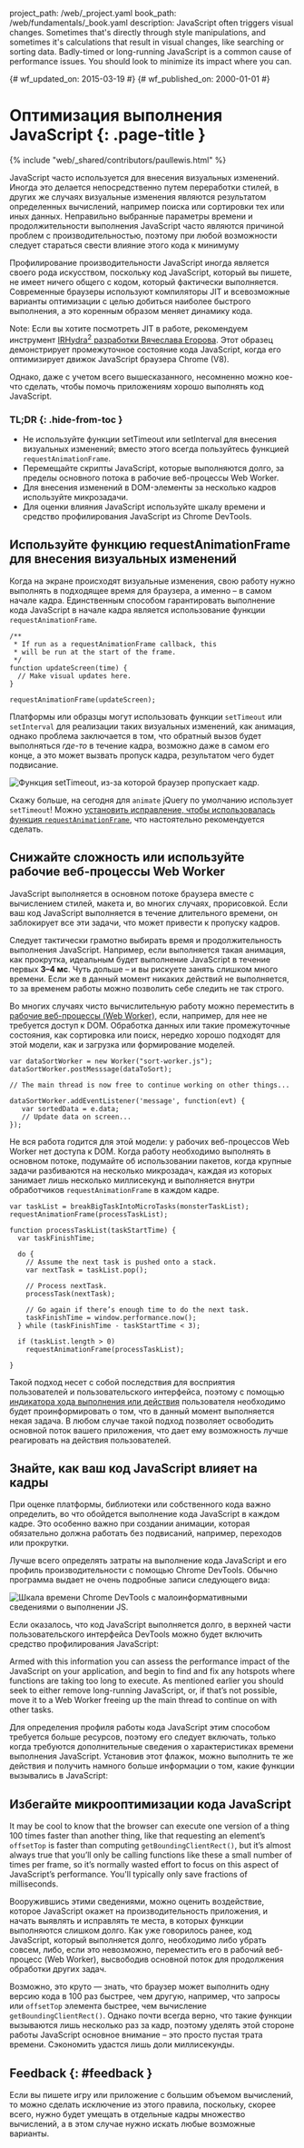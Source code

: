 project_path: /web/_project.yaml book_path: /web/fundamentals/_book.yaml description: JavaScript often triggers visual changes. Sometimes that's directly through style manipulations, and sometimes it's calculations that result in visual changes, like searching or sorting data. Badly-timed or long-running JavaScript is a common cause of performance issues. You should look to minimize its impact where you can.

{# wf_updated_on: 2015-03-19 #} {# wf_published_on: 2000-01-01 #}

# Оптимизация выполнения JavaScript {: .page-title }

{% include "web/_shared/contributors/paullewis.html" %}

JavaScript часто используется для внесения визуальных изменений. Иногда это делается непосредственно путем переработки стилей, в других же случаях визуальные изменения являются результатом определенных вычислений, например поиска или сортировки тех или иных данных. Неправильно выбранные параметры времени и продолжительности выполнения JavaScript часто являются причиной проблем с производительностью, поэтому при любой возможности следует стараться свести влияние этого кода к минимуму

Профилирование производительности JavaScript иногда является своего рода искусством, поскольку код JavaScript, который вы пишете, не имеет ничего общего с кодом, который фактически выполняется. Современные браузеры используют компиляторы JIT и всевозможные варианты оптимизации с целью добиться наиболее быстрого выполнения, а это коренным образом меняет динамику кода.

Note: Если вы хотите посмотреть JIT в работе, рекомендуем инструмент [IRHydra<sup>2</sup> разработки Вячеслава Егорова](http://mrale.ph/irhydra/2/). Этот образец демонстрирует промежуточное состояние кода JavaScript, когда его оптимизирует движок JavaScript браузера Chrome (V8).

Однако, даже с учетом всего вышесказанного, несомненно можно кое-что сделать, чтобы помочь приложениям хорошо выполнять код JavaScript.

### TL;DR {: .hide-from-toc }

* Не используйте функции setTimeout или setInterval для внесения визуальных изменений; вместо этого всегда пользуйтесь функцией `requestAnimationFrame`.
* Перемещайте скрипты JavaScript, которые выполняются долго, за пределы основного потока в рабочие веб-процессы Web Worker.
* Для внесения изменений в DOM-элементы за несколько кадров используйте микрозадачи.
* Для оценки влияния JavaScript используйте шкалу времени и средство профилирования JavaScript из Chrome DevTools.

## Используйте функцию requestAnimationFrame для внесения визуальных изменений

Когда на экране происходят визуальные изменения, свою работу нужно выполнять в подходящее время для браузера, а именно – в самом начале кадра. Единственным способом гарантировать выполнение кода JavaScript в начале кадра является использование функции `requestAnimationFrame`.

    /**
     * If run as a requestAnimationFrame callback, this
     * will be run at the start of the frame.
     */
    function updateScreen(time) {
      // Make visual updates here.
    }
    
    requestAnimationFrame(updateScreen);
    

Платформы или образцы могут использовать функции `setTimeout` или `setInterval` для реализации таких визуальных изменений, как анимация, однако проблема заключается в том, что обратный вызов будет выполняться *где-то* в течение кадра, возможно даже в самом его конце, а это может вызвать пропуск кадра, результатом чего будет подвисание.

<img src="images/optimize-javascript-execution/settimeout.jpg" alt="Функция setTimeout, из-за которой браузер пропускает кадр." />

Скажу больше, на сегодня для `animate` jQuery по умолчанию использует `setTimeout`! Можно [установить исправление, чтобы использовалась функция `requestAnimationFrame`](https://github.com/gnarf/jquery-requestAnimationFrame), что настоятельно рекомендуется сделать.

## Снижайте сложность или используйте рабочие веб-процессы Web Worker

JavaScript выполняется в основном потоке браузера вместе с вычислением стилей, макета и, во многих случаях, прорисовкой. Если ваш код JavaScript выполняется в течение длительного времени, он заблокирует все эти задачи, что может привести к пропуску кадров.

Следует тактически грамотно выбирать время и продолжительность выполнения JavaScript. Например, если выполняется такая анимация, как прокрутка, идеальным будет выполнение JavaScript в течение первых **3–4 мс**. Чуть дольше – и вы рискуете занять слишком много времени. Если же в данный момент никаких действий не выполняется, то за временем работы можно позволить себе следить не так строго.

Во многих случаях чисто вычислительную работу можно переместить в [рабочие веб-процессы (Web Worker)](https://developer.mozilla.org/en-US/docs/Web/API/Web_Workers_API/basic_usage), если, например, для нее не требуется доступ к DOM. Обработка данных или такие промежуточные состояния, как сортировка или поиск, нередко хорошо подходят для этой модели, как и загрузка или формирование моделей.

    var dataSortWorker = new Worker("sort-worker.js");
    dataSortWorker.postMesssage(dataToSort);
    
    // The main thread is now free to continue working on other things...
    
    dataSortWorker.addEventListener('message', function(evt) {
       var sortedData = e.data;
       // Update data on screen...
    });
    

Не вся работа годится для этой модели: у рабочих веб-процессов Web Worker нет доступа к DOM. Когда работу необходимо выполнять в основном потоке, подумайте об использовании пакетов, когда крупные задачи разбиваются на несколько микрозадач, каждая из которых занимает лишь несколько миллисекунд и выполняется внутри обработчиков `requestAnimationFrame` в каждом кадре.

    var taskList = breakBigTaskIntoMicroTasks(monsterTaskList);
    requestAnimationFrame(processTaskList);
    
    function processTaskList(taskStartTime) {
      var taskFinishTime;
    
      do {
        // Assume the next task is pushed onto a stack.
        var nextTask = taskList.pop();
    
        // Process nextTask.
        processTask(nextTask);
    
        // Go again if there’s enough time to do the next task.
        taskFinishTime = window.performance.now();
      } while (taskFinishTime - taskStartTime < 3);
    
      if (taskList.length > 0)
        requestAnimationFrame(processTaskList);
    
    }
    

Такой подход несет с собой последствия для восприятия пользователей и пользовательского интерфейса, поэтому с помощью [индикатора хода выполнения или действия](http://www.google.com/design/spec/components/progress-activity.html) пользователя необходимо будет проинформировать о том, что в данный момент выполняется некая задача. В любом случае такой подход позволяет освободить основной поток вашего приложения, что дает ему возможность лучше реагировать на действия пользователей.

## Знайте, как ваш код JavaScript влияет на кадры

При оценке платформы, библиотеки или собственного кода важно определить, во что обойдется выполнение кода JavaScript в каждом кадре. Это особенно важно при создании анимации, которая обязательно должна работать без подвисаний, например, переходов или прокрутки.

Лучше всего определять затраты на выполнение кода JavaScript и его профиль производительности с помощью Chrome DevTools. Обычно программа выдает не очень подробные записи следующего вида:

<img src="images/optimize-javascript-execution/low-js-detail.png"
     alt="Шкала времени Chrome DevTools с малоинформативными сведениями о выполнении JS." />

Если оказалось, что код JavaScript выполняется долго, в верхней части пользовательского интерфейса DevTools можно будет включить средство профилирования JavaScript:

Armed with this information you can assess the performance impact of the JavaScript on your application, and begin to find and fix any hotspots where functions are taking too long to execute. As mentioned earlier you should seek to either remove long-running JavaScript, or, if that’s not possible, move it to a Web Worker freeing up the main thread to continue on with other tasks.

Для определения профиля работы кода JavaScript этим способом требуется больше ресурсов, поэтому его следует включать, только когда требуются дополнительные сведения о характеристиках времени выполнения JavaScript. Установив этот флажок, можно выполнить те же действия и получить намного больше информации о том, какие функции вызывались в JavaScript:

## Избегайте микрооптимизации кода JavaScript

It may be cool to know that the browser can execute one version of a thing 100 times faster than another thing, like that requesting an element’s `offsetTop` is faster than computing `getBoundingClientRect()`, but it’s almost always true that you’ll only be calling functions like these a small number of times per frame, so it’s normally wasted effort to focus on this aspect of JavaScript’s performance. You'll typically only save fractions of milliseconds.

Вооружившись этими сведениями, можно оценить воздействие, которое JavaScript окажет на производительность приложения, и начать выявлять и исправлять те места, в которых функции выполняются слишком долго. Как уже говорилось ранее, код JavaScript, который выполняется долго, необходимо либо убрать совсем, либо, если это невозможно, переместить его в рабочий веб-процесс (Web Worker), высвободив основной поток для продолжения обработки других задач.

Возможно, это круто ― знать, что браузер может выполнить одну версию кода в 100 раз быстрее, чем другую, например, что запросы или `offsetTop` элемента быстрее, чем вычисление `getBoundingClientRect()`. Однако почти всегда верно, что такие функции вызываются лишь несколько раз за кадр, поэтому уделять этой стороне работы JavaScript основное внимание – это просто пустая трата времени. Сэкономить удастся лишь доли миллисекунды.

## Feedback {: #feedback }

Если вы пишете игру или приложение с большим объемом вычислений, то можно сделать исключение из этого правила, поскольку, скорее всего, нужно будет умещать в отдельные кадры множество вычислений, а в этом случае нужно искать любые возможные варианты.